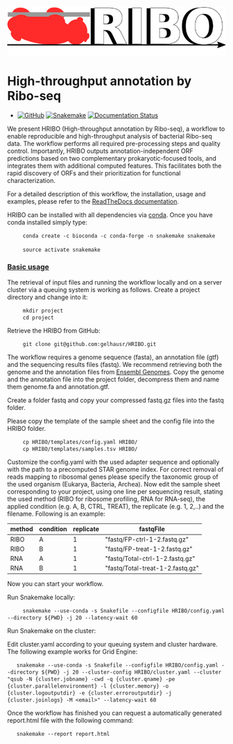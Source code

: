 <img src="HRIBO.png" width="620">

# High-throughput annotation by Ribo-seq

* [![GitHub](https://img.shields.io/github/tag/RickGelhausen/HRIBO.svg)](https://github.com/RickGelhausen/HRIBO) 
[![Snakemake](https://img.shields.io/badge/snakemake-≥5.10.0-brightgreen.svg)](https://snakemake.bitbucket.io) 
[![Documentation Status](https://readthedocs.org/projects/hribo/badge/?version=latest)](http://hribo.readthedocs.io/?badge=latest)

We present HRIBO (High-throughput annotation by Ribo-seq), a workflow to enable reproducible and high-throughput analysis of bacterial Ribo-seq data. The workflow performs all required pre-processing steps and quality control.  Importantly, HRIBO outputs annotation-independent ORF predictions based on two complementary prokaryotic-focused tools, and integrates them with additional computed features. This facilitates both the rapid discovery of ORFs and their prioritization for functional characterization.

For a detailed description of this workflow, the installation, usage and examples, please refer to the [ReadTheDocs documentation](http://hribo.readthedocs.io/?badge=latest).

HRIBO can be installed with all dependencies via [conda](https://conda.io/docs/install/quick.html). Once you have conda installed simply type:

         conda create -c bioconda -c conda-forge -n snakemake snakemake 
         
         source activate snakemake

### <u>Basic usage</u>

The retrieval of input files and running the workflow locally and on a server cluster via a queuing system is
working as follows. Create a project directory and change into it:

         mkdir project
         cd project

Retrieve the HRIBO from GitHub:

         git clone git@github.com:gelhausr/HRIBO.git

The workflow requires a genome sequence (fasta), an annotation file (gtf) and the sequencing results files (fastq).
We recommend retrieving both the genome and the annotation files from [Ensembl Genomes](http://ensemblgenomes.org/).
Copy the genome and the annotation file into the project folder, decompress them and name them genome.fa and annotation.gtf.

Create a folder fastq and copy your compressed fastq.gz files into the fastq folder.

Please copy the template of the sample sheet and the config file into the HRIBO folder.

         cp HRIBO/templates/config.yaml HRIBO/
         cp HRIBO/templates/samples.tsv HRIBO/
       
Customize the config.yaml with the used adapter sequence and optionally with the path to a precomputed
STAR genome index. For correct removal of reads mapping to ribosomal genes please specify the taxonomic group of
the used organism (Eukarya, Bacteria, Archea).
Now edit the sample sheet corresponding to your project, using one line per sequencing result, stating the used
method (RIBO for ribosome profiling, RNA for RNA-seq), the applied condition (e.g. A, B, CTRL, TREAT), the replicate (e.g. 1, 2,..) and the filename. Following is an example:

|method|	condition |replicate|	fastqFile                 |
|------|-----------|---------|--------------------------------|
|RIBO  |	A         |        1|"fastq/FP-ctrl-1-2.fastq.gz"    |
|RIBO  |	B         |        1|"fastq/FP-treat-1-2.fastq.gz"   |
|RNA   |	A         |        1|"fastq/Total-ctrl-1-2.fastq.gz" |
|RNA   |	B         |        1|"fastq/Total-treat-1-2.fastq.gz"|

Now you can start your workflow.

Run Snakemake locally:

         snakemake --use-conda -s Snakefile --configfile HRIBO/config.yaml --directory ${PWD} -j 20 --latency-wait 60 
         

Run Snakemake on the cluster:

Edit cluster.yaml according to your queuing system and cluster hardware. The following example works for Grid Engine:

       snakemake --use-conda -s Snakefile --configfile HRIBO/config.yaml --directory ${PWD} -j 20 --cluster-config HRIBO/cluster.yaml --cluster "qsub -N {cluster.jobname} -cwd -q {cluster.qname} -pe {cluster.parallelenvironment} -l {cluster.memory} -o {cluster.logoutputdir} -e {cluster.erroroutputdir} -j {cluster.joinlogs} -M <email>" --latency-wait 60 

Once the workflow has finished you can request a automatically generated report.html file with the following command:
         
       snakemake --report report.html

